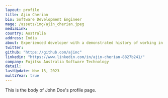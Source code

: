 ```yaml
---
layout: profile
title: Ajin Cherian
bio: Software Development Engineer
mage: /assets/img/ajin_cherian.jpeg
mediaLink: 
country: Australia
address: India
about: Experienced developer with a demonstrated history of working in system software. Skilled in HP NonStop servers, Operating Systems/Kernel Management, embedded systems, database engineering C, C++, Linux system/application programming, memory management, python, networking OAM, YANG network models, networking platform, TCP/IP, ethernet protocol, high availability, and fault tolerant systems. Postgres open source developer. Experienced in Agile Methodologies and product ownership.
twitter: 
github: "https://github.com/ajinc"
linkedin: "https://www.linkedin.com/in/ajin-cherian-8827b241/"
company: Fujitsu Australia Software Technology
detail: 
lastUpdate: Nov 13, 2023
multiYear: true
---
```


This is the body of John Doe's profile page.
